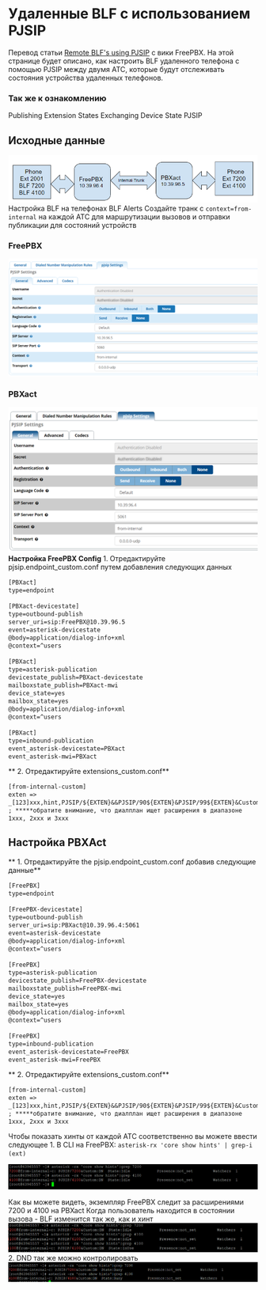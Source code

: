 # Удаленные BLF с использованием PJSIP
Перевод статьи [Remote BLF's using PJSIP](https://wiki.freepbx.org/display/FDT/Remote+BLF%27s+using+PJSIP) с вики FreePBX.
На этой странице будет описано, как настроить BLF удаленного телефона с помощью PJSIP между двумя АТС, которые будут отслеживать состояния устройства удаленных телефонов.
### Так же к ознакомлению
Publishing Extension States
Exchanging Device State PJSIP
## Исходные данные
![](images/blf-pjsip-01.png)
Настройка BLF на телефонах
BLF Alerts
Создайте транк с `context=from-internal` на каждой АТС для маршрутизации вызовов и отправки публикации для состояний устройств
### FreePBX
![](images/blf-pjsip-02.png)
### PBXact
![](images/blf-pjsip-03.png)
**Настройка FreePBX Config**
    1. Отредактируйте pjsip.endpoint_custom.conf путем добавления следующих данных
```
[PBXact]
type=endpoint

[PBXact-devicestate]
type=outbound-publish
server_uri=sip:FreePBX@10.39.96.5
event=asterisk-devicestate
@body=application/dialog-info+xml
@context=^users

[PBXact]
type=asterisk-publication
devicestate_publish=PBXact-devicestate
mailboxstate_publish=PBXact-mwi
device_state=yes
mailbox_state=yes
@body=application/dialog-info+xml
@context=^users

[PBXact]
type=inbound-publication
event_asterisk-devicestate=PBXact
event_asterisk-mwi=PBXact
```
**    2. Отредактируйте extensions_custom.conf**
```
[from-internal-custom]
exten => _[123]xxx,hint,PJSIP/${EXTEN}&&PJSIP/90${EXTEN}&PJSIP/99${EXTEN}&Custom:DND${EXTEN},CustomPresence:${EXTEN}
; *****обратите внимание, что диалплан ищет расширения в диапазоне 1xxx, 2xxx и 3ххх
```
## Настройка PBXAct
**    1. Отредактируйте the pjsip.endpoint_custom.conf добавив следующие данные**
```
[FreePBX]
type=endpoint

[FreePBX-devicestate]
type=outbound-publish
server_uri=sip:PBXact@10.39.96.4:5061
event=asterisk-devicestate
@body=application/dialog-info+xml
@context=^users

[FreePBX]
type=asterisk-publication
devicestate_publish=FreePBX-devicestate
mailboxstate_publish=FreePBX-mwi
device_state=yes
mailbox_state=yes
@body=application/dialog-info+xml
@context=^users

[FreePBX]
type=inbound-publication
event_asterisk-devicestate=FreePBX
event_asterisk-mwi=FreePBX
```
**    2. Отредактируйте extensions_custom.conf**
```
[from-internal-custom]
exten => _[123]xxx,hint,PJSIP/${EXTEN}&&PJSIP/90${EXTEN}&PJSIP/99${EXTEN}&Custom:DND${EXTEN},CustomPresence:${EXTEN}
; *****обратите внимание, что диалплан ищет расширения в диапазоне 1xxx, 2xxx и 3ххх
```
Чтобы показать хинты от каждой АТС соответственно вы можете ввести следующее
    1. В CLI на FreePBX: `asterisk-rx 'core show hints' | grep-i (ext)`

![](images/blf-pjsip-04.png)

Как вы можете видеть, экземпляр FreePBX следит за расширениями 7200 и 4100 на PBXact
Когда пользователь находится в состоянии вызова - BLF изменится так же, как и хинт
![](images/blf-pjsip-05.png)
    2. DND так же можно контролировать
![](images/blf-pjsip-06.png)
